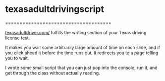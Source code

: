# texasadultdrivingscript
=====================================

[texasadultdriver.com/](http://www.texasadultdriver.com/) fulfills the writing section of your Texas driving license test.


It makes you wait some arbitrarily large amount of time on each slide, and if you click ahead it before the time runs out, it redirects you to a page telling you to wait. 

I wrote some small script that you can just pop into the console, run it, and get through the class without actually reading.